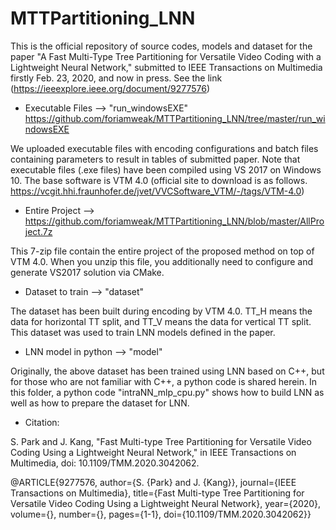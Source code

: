 # MTTPartitioning_LNN

This is the official repository of source codes, models and dataset for the paper "A Fast Multi-Type Tree Partitioning for Versatile Video Coding with a Lightweight Neural Network," submitted to IEEE Transactions on Multimedia firstly Feb. 23, 2020, and now in press. See the link (https://ieeexplore.ieee.org/document/9277576)

+ Executable Files --> "run_windowsEXE" https://github.com/foriamweak/MTTPartitioning_LNN/tree/master/run_windowsEXE

We uploaded executable files with encoding configurations and batch files containing parameters to result in tables of submitted paper. Note that executable files (.exe files) have been compiled using VS 2017 on Windows 10. The base software is VTM 4.0 (official site to download is as follows. https://vcgit.hhi.fraunhofer.de/jvet/VVCSoftware_VTM/-/tags/VTM-4.0)

+ Entire Project --> https://github.com/foriamweak/MTTPartitioning_LNN/blob/master/AllProject.7z

This 7-zip file contain the entire project of the proposed method on top of VTM 4.0. When you unzip this file, you additionally need to configure and generate VS2017 solution via CMake.

+ Dataset to train --> "dataset"

The dataset has been built during encoding by VTM 4.0. TT_H means the data for horizontal TT split, and TT_V means the data for vertical TT split. This dataset was used to train LNN models defined in the paper.

+ LNN model in python --> "model"

Originally, the above dataset has been trained using LNN based on C++, but for those who are not familiar with C++, a python code is shared herein. In this folder, a python code "intraNN_mlp_cpu.py" shows how to build LNN as well as how to prepare the dataset for LNN.

* Citation:

S. Park and J. Kang, "Fast Multi-type Tree Partitioning for Versatile Video Coding Using a Lightweight Neural Network," in IEEE Transactions on Multimedia, doi: 10.1109/TMM.2020.3042062.

@ARTICLE{9277576,
  author={S. {Park} and J. {Kang}},
  journal={IEEE Transactions on Multimedia}, 
  title={Fast Multi-type Tree Partitioning for Versatile Video Coding Using a Lightweight Neural Network}, 
  year={2020},
  volume={},
  number={},
  pages={1-1},
  doi={10.1109/TMM.2020.3042062}}
